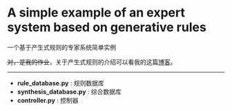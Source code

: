 # A simple example of an expert system based on generative rules
一个基于产生式规则的专家系统简单实例

~~对，是我的作业~~，关于产生式规则的介绍可以看我的这篇[博客](https://blog.kuludu.net/article/产生式表示法)。

******

* **rule_database.py** : 规则数据库
* **synthesis_database.py** : 综合数据库
* **controller.py** : 控制器 

